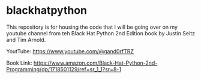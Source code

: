 # blackhatpython

This repository is for housing the code that I will be going over on my youtube channel from teh Black Hat Python 2nd Edition book by Justin Seitz and Tim Arnold.

YoutTube:
https://www.youtube.com/@gand0rfTRZ

Book Link:
https://www.amazon.com/Black-Hat-Python-2nd-Programming/dp/1718501129/ref=sr_1_1?sr=8-1
